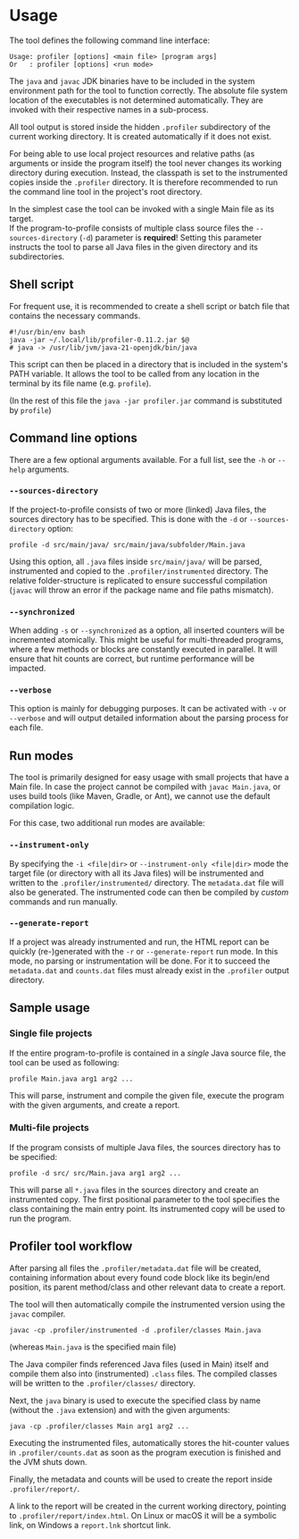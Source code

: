 # Usage

The tool defines the following command line interface:

```
Usage: profiler [options] <main file> [program args]  
Or   : profiler [options] <run mode>
```
The `java` and `javac` JDK binaries have to be included in the system environment path for the tool to function correctly.
The absolute file system location of the executables is not determined automatically. 
They are invoked with their respective names in a sub-process.

All tool output is stored inside the hidden `.profiler` subdirectory of the current working directory. 
It is created automatically if it does not exist.

For being able to use local project resources and relative paths (as arguments or inside the program itself)
the tool never changes its working directory during execution. Instead, the classpath is set to the instrumented copies
inside the `.profiler` directory.
It is therefore recommended to run the command line tool in the project's root directory.

In the simplest case the tool can be invoked with a single Main file as its target.
<br/>
If the program-to-profile consists of multiple class source files the `--sources-directory` (`-d`) parameter is **required**!
Setting this parameter instructs the tool to parse all Java files in the given directory and its subdirectories.

## Shell script

For frequent use, it is recommended to create a shell script or batch file that contains the necessary commands.
```shell title="~/bin/profile"
#!/usr/bin/env bash
java -jar ~/.local/lib/profiler-0.11.2.jar $@
# java -> /usr/lib/jvm/java-21-openjdk/bin/java
```

This script can then be placed in a directory that is included in the system's PATH variable.
It allows the tool to be called from any location in the terminal by its file name (e.g. `profile`).

(In the rest of this file the `java -jar profiler.jar` command is substituted by `profile`)

## Command line options
There are a few optional arguments available. For a full list, see the `-h` or `--help` arguments.

### `--sources-directory`
If the project-to-profile consists of two or more (linked) Java files, the sources directory has to be specified.
This is done with the `-d` or `--sources-directory` option:
```shell
profile -d src/main/java/ src/main/java/subfolder/Main.java
```

Using this option, all `.java` files inside `src/main/java/` will be parsed, instrumented and copied to the
`.profiler/instrumented` directory. The relative folder-structure is replicated to ensure successful compilation 
(`javac` will throw an error if the package name and file paths mismatch).

### `--synchronized`
When adding `-s` or `--synchronized` as a option, all inserted counters will be incremented atomically.
This might be useful for multi-threaded programs, where a few methods or blocks are constantly executed in parallel.
It will ensure that hit counts are correct, but runtime performance will be impacted.

### `--verbose`
This option is mainly for debugging purposes. It can be activated with `-v` or `--verbose` and will output
detailed information about the parsing process for each file.

## Run modes

The tool is primarily designed for easy usage with small projects that have a Main file.
In case the project cannot be compiled with `javac Main.java`, or uses build tools (like Maven, Gradle, or Ant),
we cannot use the default compilation logic.

For this case, two additional run modes are available:

### `--instrument-only`

By specifying the `-i <file|dir>` or `--instrument-only <file|dir>` mode the target file (or directory
with all its Java files) will be instrumented and written to the `.profiler/instrumented/` directory.
The `metadata.dat` file will also be generated.
The instrumented code can then be compiled by *custom* commands and run manually.

### `--generate-report`

If a project was already instrumented and run, the HTML report can be quickly (re-)generated
with the `-r` or `--generate-report` run mode.
In this mode, no parsing or instrumentation will be done.
For it to succeed the `metadata.dat` and `counts.dat` files must already exist in the `.profiler` output directory.


## Sample usage

### Single file projects

If the entire program-to-profile is contained in a *single* Java source file, the tool can be used as following:
```shell
profile Main.java arg1 arg2 ...
```
This will parse, instrument and compile the given file, execute the program with the given arguments, and create a report.

### Multi-file projects

If the program consists of multiple Java files, the sources directory has to be specified:

```shell
profile -d src/ src/Main.java arg1 arg2 ...
```

This will parse all `*.java` files in the sources directory and create an instrumented copy.
The first positional parameter to the tool specifies the class containing the main entry point. 
Its instrumented copy will be used to run the program.

## Profiler tool workflow

After parsing all files the `.profiler/metadata.dat` file will be created, containing information about
every found code block like its begin/end position, its parent method/class and other relevant data to create a report.

The tool will then automatically compile the instrumented version using the `javac` compiler.
```shell title="(the tool executes this command internally)"
javac -cp .profiler/instrumented -d .profiler/classes Main.java
```
(whereas `Main.java` is the specified main file)

The Java compiler finds referenced Java files (used in Main) itself and compile them also
into (instrumented) `.class` files. The compiled classes will be written to the `.profiler/classes/` directory.

Next, the `java` binary is used to execute the specified class by name (without the `.java` extension)
and with the given arguments:
```shell title="(the tool executes this command internally)"
java -cp .profiler/classes Main arg1 arg2 ...
```
Executing the instrumented files, automatically stores the hit-counter values in `.profiler/counts.dat`
as soon as the program execution is finished and the JVM shuts down.

Finally, the metadata and counts will be used to create the report inside `.profiler/report/`.

A link to the report will be created in the current working directory, pointing to `.profiler/report/index.html`.
On Linux or macOS it will be a symbolic link, on Windows a `report.lnk` shortcut link.
